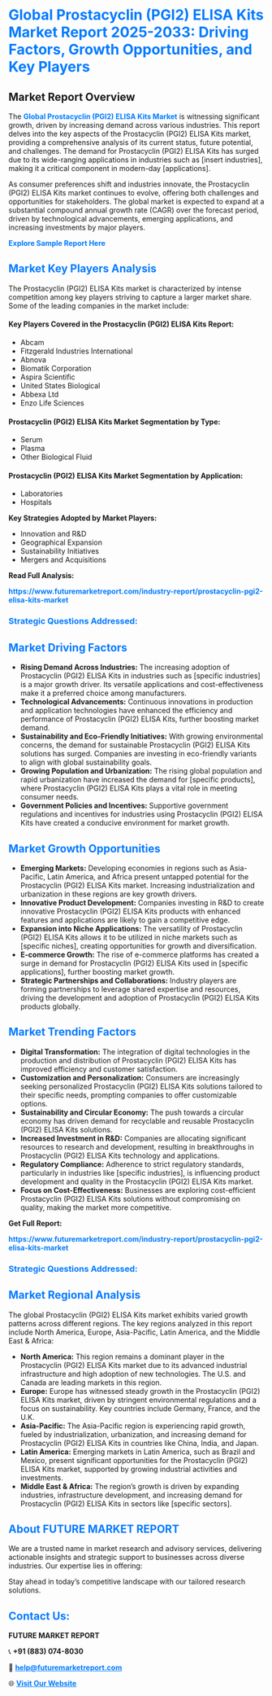 <h1 style="color: #007BFF;">Global Prostacyclin (PGI2) ELISA Kits Market Report 2025-2033: Driving Factors, Growth Opportunities, and Key Players</h1>

<section id="overview">
<h2>Market Report Overview</h2>
<p>The <a href="https://www.futuremarketreport.com/industry-report/prostacyclin-pgi2-elisa-kits-market" style="color: #007BFF; text-decoration: none;"><strong>Global Prostacyclin (PGI2) ELISA Kits Market</strong></a> is witnessing significant growth, driven by increasing demand across various industries. This report delves into the key aspects of the Prostacyclin (PGI2) ELISA Kits market, providing a comprehensive analysis of its current status, future potential, and challenges. The demand for Prostacyclin (PGI2) ELISA Kits has surged due to its wide-ranging applications in industries such as [insert industries], making it a critical component in modern-day [applications].</p>
<p>As consumer preferences shift and industries innovate, the Prostacyclin (PGI2) ELISA Kits market continues to evolve, offering both challenges and opportunities for stakeholders. The global market is expected to expand at a substantial compound annual growth rate (CAGR) over the forecast period, driven by technological advancements, emerging applications, and increasing investments by major players.</p>
</section>

<section id="overview">
<p><a href="https://www.futuremarketreport.com/request-sample/reportId=58651" style="color: #007BFF; text-decoration: none;"><strong>Explore Sample Report Here</strong></a></p>
</section>

<section id="key-players">
<h2 style="color: #007BFF;">Market Key Players Analysis</h2>
<p>The Prostacyclin (PGI2) ELISA Kits market is characterized by intense competition among key players striving to capture a larger market share. Some of the leading companies in the market include:</p>
<h4>Key Players Covered in the Prostacyclin (PGI2) ELISA Kits Report:</h4>
<ul><li>Abcam</li><li>Fitzgerald Industries International</li><li>Abnova</li><li>Biomatik Corporation</li><li>Aspira Scientific</li><li>United States Biological</li><li>Abbexa Ltd</li><li>Enzo Life Sciences</li></ul>
<h4>Prostacyclin (PGI2) ELISA Kits Market Segmentation by Type:</h4>
<ul><li>Serum</li><li>Plasma</li><li>Other Biological Fluid</li></ul>

<h4>Prostacyclin (PGI2) ELISA Kits Market Segmentation by Application:</h4>
<ul><li>Laboratories</li><li>Hospitals</li></ul>
<p><strong>Key Strategies Adopted by Market Players:</strong></p>
<ul>
<li>Innovation and R&D</li>
<li>Geographical Expansion</li>
<li>Sustainability Initiatives</li>
<li>Mergers and Acquisitions</li>
</ul>
</section>

<section>
<p><strong>Read Full Analysis: </strong></p><a href="https://www.futuremarketreport.com/industry-report/prostacyclin-pgi2-elisa-kits-market" style="color: #007BFF; text-decoration: none;"><strong>https://www.futuremarketreport.com/industry-report/prostacyclin-pgi2-elisa-kits-market</strong></a>
<h3 style="color: #007BFF;">Strategic Questions Addressed:</h3>
</section>

<section id="driving-factors">
<h2 style="color: #007BFF;">Market Driving Factors</h2>
<ul>
<li><strong>Rising Demand Across Industries:</strong> The increasing adoption of Prostacyclin (PGI2) ELISA Kits in industries such as [specific industries] is a major growth driver. Its versatile applications and cost-effectiveness make it a preferred choice among manufacturers.</li>
<li><strong>Technological Advancements:</strong> Continuous innovations in production and application technologies have enhanced the efficiency and performance of Prostacyclin (PGI2) ELISA Kits, further boosting market demand.</li>
<li><strong>Sustainability and Eco-Friendly Initiatives:</strong> With growing environmental concerns, the demand for sustainable Prostacyclin (PGI2) ELISA Kits solutions has surged. Companies are investing in eco-friendly variants to align with global sustainability goals.</li>
<li><strong>Growing Population and Urbanization:</strong> The rising global population and rapid urbanization have increased the demand for [specific products], where Prostacyclin (PGI2) ELISA Kits plays a vital role in meeting consumer needs.</li>
<li><strong>Government Policies and Incentives:</strong> Supportive government regulations and incentives for industries using Prostacyclin (PGI2) ELISA Kits have created a conducive environment for market growth.</li>
</ul>
</section>

<section id="growth-opportunities">
<h2 style="color: #007BFF;">Market Growth Opportunities</h2>
<ul>
<li><strong>Emerging Markets:</strong> Developing economies in regions such as Asia-Pacific, Latin America, and Africa present untapped potential for the Prostacyclin (PGI2) ELISA Kits market. Increasing industrialization and urbanization in these regions are key growth drivers.</li>
<li><strong>Innovative Product Development:</strong> Companies investing in R&D to create innovative Prostacyclin (PGI2) ELISA Kits products with enhanced features and applications are likely to gain a competitive edge.</li>
<li><strong>Expansion into Niche Applications:</strong> The versatility of Prostacyclin (PGI2) ELISA Kits allows it to be utilized in niche markets such as [specific niches], creating opportunities for growth and diversification.</li>
<li><strong>E-commerce Growth:</strong> The rise of e-commerce platforms has created a surge in demand for Prostacyclin (PGI2) ELISA Kits used in [specific applications], further boosting market growth.</li>
<li><strong>Strategic Partnerships and Collaborations:</strong> Industry players are forming partnerships to leverage shared expertise and resources, driving the development and adoption of Prostacyclin (PGI2) ELISA Kits products globally.</li>
</ul>
</section>

<section id="trending-factors">
<h2 style="color: #007BFF;">Market Trending Factors</h2>
<ul>
<li><strong>Digital Transformation:</strong> The integration of digital technologies in the production and distribution of Prostacyclin (PGI2) ELISA Kits has improved efficiency and customer satisfaction.</li>
<li><strong>Customization and Personalization:</strong> Consumers are increasingly seeking personalized Prostacyclin (PGI2) ELISA Kits solutions tailored to their specific needs, prompting companies to offer customizable options.</li>
<li><strong>Sustainability and Circular Economy:</strong> The push towards a circular economy has driven demand for recyclable and reusable Prostacyclin (PGI2) ELISA Kits solutions.</li>
<li><strong>Increased Investment in R&D:</strong> Companies are allocating significant resources to research and development, resulting in breakthroughs in Prostacyclin (PGI2) ELISA Kits technology and applications.</li>
<li><strong>Regulatory Compliance:</strong> Adherence to strict regulatory standards, particularly in industries like [specific industries], is influencing product development and quality in the Prostacyclin (PGI2) ELISA Kits market.</li>
<li><strong>Focus on Cost-Effectiveness:</strong> Businesses are exploring cost-efficient Prostacyclin (PGI2) ELISA Kits solutions without compromising on quality, making the market more competitive.</li>
</ul>
</section>

<section>
<p><strong>Get Full Report: </strong></p><a href="https://www.futuremarketreport.com/industry-report/prostacyclin-pgi2-elisa-kits-market" style="color: #007BFF; text-decoration: none;"><strong>https://www.futuremarketreport.com/industry-report/prostacyclin-pgi2-elisa-kits-market</strong></a>
<h3 style="color: #007BFF;">Strategic Questions Addressed:</h3>
</section>


<section id="regional-analysis">
<h2 style="color: #007BFF;">Market Regional Analysis</h2>
<p>The global Prostacyclin (PGI2) ELISA Kits market exhibits varied growth patterns across different regions. The key regions analyzed in this report include North America, Europe, Asia-Pacific, Latin America, and the Middle East & Africa:</p>
<ul>
<li><strong>North America:</strong> This region remains a dominant player in the Prostacyclin (PGI2) ELISA Kits market due to its advanced industrial infrastructure and high adoption of new technologies. The U.S. and Canada are leading markets in this region.</li>
<li><strong>Europe:</strong> Europe has witnessed steady growth in the Prostacyclin (PGI2) ELISA Kits market, driven by stringent environmental regulations and a focus on sustainability. Key countries include Germany, France, and the U.K.</li>
<li><strong>Asia-Pacific:</strong> The Asia-Pacific region is experiencing rapid growth, fueled by industrialization, urbanization, and increasing demand for Prostacyclin (PGI2) ELISA Kits in countries like China, India, and Japan.</li>
<li><strong>Latin America:</strong> Emerging markets in Latin America, such as Brazil and Mexico, present significant opportunities for the Prostacyclin (PGI2) ELISA Kits market, supported by growing industrial activities and investments.</li>
<li><strong>Middle East & Africa:</strong> The region’s growth is driven by expanding industries, infrastructure development, and increasing demand for Prostacyclin (PGI2) ELISA Kits in sectors like [specific sectors].</li>
</ul>
</section>

<footer>
<h2 style="color: #007BFF;">About FUTURE MARKET REPORT</h2>
<p>We are a trusted name in market research and advisory services, delivering actionable insights and strategic support to businesses across diverse industries. Our expertise lies in offering:</p>

<p>Stay ahead in today’s competitive landscape with our tailored research solutions.</p>

<h2 style="color: #007BFF;">Contact Us:</h2>
<p><strong>FUTURE MARKET REPORT</strong></p>
<p>📞 <strong>+91 (883) 074-8030</strong></p>
<p>📧 <strong><a href="mailto:help@futuremarketreport.com" style="color: #007BFF;">help@futuremarketreport.com</a></strong></p>
<p>🌐 <strong><a href="https://www.futuremarketreport.com/" style="color: #007BFF;">Visit Our Website</a></strong></p>
</footer>